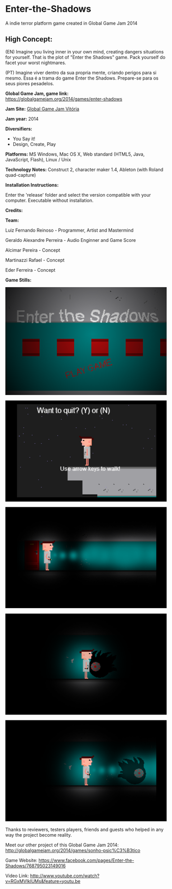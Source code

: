 # Enter-the-Shadows
A indie terror platform game created in  Global Game Jam 2014

## High Concept:
(EN) Imagine you living inner in your own mind, creating dangers situations for yourself. That is the plot of "Enter the Shadows" game. Pack yourself do facet your worst nightmares. 

(PT) Imagine viver dentro da sua propria mente, criando perigos para si mesmo. Essa é a trama do game Enter the Shadows. Prepare-se para os seus piores pesadelos.

**Global Game Jam, game link:** https://globalgamejam.org/2014/games/enter-shadows

**Jam Site:** [Global Game Jam Vitória](https://globalgamejam.org/2014/jam-sites/global-game-jam-vit%C3%B3ria)

**Jam year:** 2014

**Diversifiers:** 
* You Say it!
* Design, Create, Play

**Platforms:** 
MS Windows, Mac OS X, Web standard (HTML5, Java, JavaScript, Flash), Linux / Unix

**Technology Notes:** 
Construct 2, character maker 1.4, Ableton (with Roland quad-capture)

**Installation Instructions:** 

Enter the 'release' folder and select the version compatible with your computer. Executable without installation.

**Credits:** 

**Team:**

Luiz Fernando Reinoso - Programmer, Artist and Mastermind

Geraldo Alexandre Perreira - Audio Enginner and Game Score

Alcimar Pereira - Concept

Martinazzi Rafael - Concept

Eder Ferreira - Concept

**Game Stills:**

![Game title screen](/other/vinheta.png)

![Game init](/other/screenshoot_1.png)

![Gameplay](/other/screenshoot_2.png)

![Game enemy](/other/screenshoot_3.png)

![Game enemy danger](/other/screenshoot_4.png)

Thanks to reviewers, testers players, friends and guests who helped in any way the project become reality.

Meet our other project of this Global Game Jam 2014: http://globalgamejam.org/2014/games/sonho-psic%C3%B3tico

Game Website: 
https://www.facebook.com/pages/Enter-the-Shadows/768795023149016

Video Link: 
http://www.youtube.com/watch?v=RGxMVIkIUMs&feature=youtu.be
